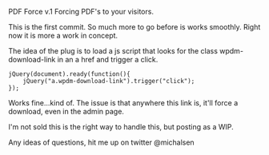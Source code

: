 PDF Force
v.1
Forcing PDF's to your visitors.

This is the first commit. So much more to go before is works smoothly.
Right now it is more a work in concept.

The idea of the plug is to load a js script that looks for the class wpdm-download-link
in an a href and trigger a click.

```
jQuery(document).ready(function(){
    jQuery("a.wpdm-download-link").trigger("click");
});
```

Works fine...kind of. The issue is that anywhere this link is, it'll force a
download, even in the admin page.

I'm not sold this is the right way to handle this, but posting as a WIP.

Any ideas of questions, hit me up on twitter @michalsen
